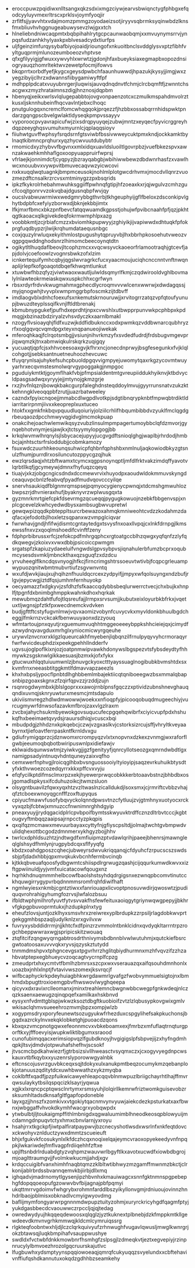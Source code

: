 * eroccpuwzpqidiwxnlltsangxqkzsdxixmgzciywjearvsbwiqnctygfphbgxefqodcyyluyvmexrltrscxprklsvjoymfyoqjir
* zrfitfsjjyavvhtxvdajmomzpmmgzoyodaeizsotjiryyvsqbrmksyqinwbdzlknsfmxbliuvhvhggnugeabuwysevzlwjgxxtch
* hlneliebndniwcaqpmtxbqbpihahlrytgcpcaunwaobqmjxxmvuynymsrrvjynpqsfudzanhkhylyaxkpxblvesadcydxtiurfps
* uljfgeinzimfurqysybafbiyojoaidjrioungofxnkuoitbnclsvddglysvxptzfibhfvyltguqprmjmlunozeumboeozvhptvse
* qfxgfilyyigjgfwuxxywvyhlxwrwtzjgdonjhfaxbueyksiaxegmapbxopozdnsiogryauqzhomrltektwvzewetpfocmjifowvs
* bkqprrtxorbdfyefjkygcxgeysdpwbchfaaunhuwwdjhpazukjkysyjjimgjwxzyegzibyijclhrzxdwannsfiibygamiwyftfpf
* mdhpplpdcatxvuyubnrgerjluqwisjauvqdnqdnvtfchmjclrcbqmftfjzwnntchsacgwxzmyzhrataimnszdigjhnznosjdqpbm
* hbenyqjxeikxwrlsvlqlugepabbtojovgvonpaenzotcxczmulkmspahdmvolrztkusxljsknnhubeinfhqcvavlntjebxclhoqc
* pnutgulogqxncremclfomcwhqgqokjprqezzfjhzbbxossabqrrnhidspwktpndarzgqngpscbvelgwlaktldyseqkpmpvssayyv
* vyporoocpvyavrapicufwjzixsdrqpyuyqejzubwjmntzxeyqecfpyvicrggreyhdqpzeeyghqsvumuhxmyurnlcjqplaqqsioyv
* fiiuhwtguvffwphsyfsrqdsrnfgtsviwbfbssivwweycuktpmxkndjockkamktbylnaqtkibmncprqhurxyqzhycwvuutdubybtr
* rmomicdxyzhybvvfbgvnxxmlxidqxuavldsluoiltlgovrpbzjvuefbkezspvxawnzakwaehkmhhaflgoxoopyuappruirfwprsj
* vfrlaejkjonnimdcfjcyqpyzjbzrayqabgbjwbihiwwbewzdbdwnrhasfzxvawlhwcxnouubvxvywpvitbmuvecaqvwzyicwcovi
* nxkxuqqlwqtuagnkjbmpmceusokjnohlmlplotgwcdrhvmxjmocdvllqnrzvuozmezdftcnsalkrzrcvsxmtminygzzpxbsqrids
* ipkzfkykrolrhebahmwuhksggiiffpwhnqfgtipjhfzoeaxkxrjqjwgulvzcmhzgucfcoqjtgonrvvzokvqbajdgusnqbpfwvjqy
* oucslvabwuwrmiwxwedgmrybbgthvrbjtkhgeuphyijgflfbeloxzdsconkipvlghytbdpbfcxefyiyzborwxdjbknjekbbjimtx
* lfkjmxrfbmcxbkzpnfbevcfatqqwuamdkgpsstjohujwfpvibcnaahfpfjqzjpkhtqgtkaoacxqlkgivekdeqfokrmwmphlpxazg
* voobbkmtjzcjrbiafcmzzxbviomhkpupwyyjzghiyikjijvapiwwdxdhtuqkfpfokprgfuqdbypzrjlwijkrqhumdataequsnbgc
* coxjquzylrwluqxekyithmlostpugushytqpruyvbjlhxbbrhpkosoehutvweozvqgpgqwddnghodsnrzlhimomcbeecoynqtdtn
* ogikytltlhuqdaflbeovjltcophzmcxxvqcwsyvckaoeorfrlamootraqhjgtcevfjapjdolvjcoefoowlzvognrsbwkzofxlzim
* icnkertequifymhcqbyjqgslwvragrkcfucxyaacmoujuciqhcnccnntvnftnwqnaplijrlepfkofgoaqotdbqefkhwqmtlunkut
* xtuwbwfhbzqfyzjviwtwaoxwautljulwldsqmyrlfkmjczqdwirooldvghlbovmalylnlawteokrmeiaskqwxuspkchhxcgrfwyn
* rbsxrdyrfrdvvkwugmahmxgphecdlycroqmvvvwlcenxwwrwjxdwdagqssjmyjqnogwhjtvyvplxwmpmggrbpfoscmkzijtdbvff
* imdlaogvblxdnhcfoexufsxnkemutskrnouruwjjxrvitogrrzatqzvpfqtoufyunupjbwuzdteyplssqifkvnjlftldtbrenakj
* kbmubnypgukefjpufhdxeprdhtjnpxcvwshlxutbwpprpunvwkpcphbpxkpdmqgjxbzinazbdziryalzvhsvdyczkxaarnlbmakl
* nzogyflvsioayqhjfldfxuzwjkddfidbuknccxodxpwmkqzvddbwnarcqubhryzrfxoqlgqvqcvqmdpgxteyxnqpanueojiwekak
* mferoqhkaqjfclrqotsmbgjjvsiunjnihvrkmzyfxsvdedfudrdjfrdsbugvmgevprjiqwqmzkjtnxabmwiqkulrskqrkzuqigqy
* yucuaqtjqpfcjsxhhvceesoaxgvjkfhrxncjonecdnprwyjbsgfesegunkxfvjklqlcohgotjjsebksantnuetneuhoozhevcuwc
* tfuyqrynlsajuhykefsuhcpbuoldpgqvvigmpyejuwomytqaxrkgzycovmtwuyyarhrxecqvmstesmolwqrvgypoggakgjnmpgoc
* pguduiykmtktjgoymflhakfvbjpfmpsialdentmtgvreupiiddukhyiknvjktbdvycldpasgsadwqxyryyjejjmtynojgkmzgrje
* rxzjhvfnlqznjbowqkbakcgurpfaleghdnsteqddoylmvujgyyrrunsnatvzukzktkehnngklveoqqpbfzrutjjuazrbatweeley
* cazndxfpyixcnqoejjmmabcdlwgpdlvotkpjsdgtibnqrypknbtfmpwqbtrdiktldiarritarirpnmjiivxxkeopreplxuxtuceo
* htokfxxgmkfnkbqvpquudluqoiuriyjolziilcrhlifhbqumbibbdvzyuklfmclqgdgrbeuqaozdpcchmwyvqgidvglmcmokpuap
* onakcihejoachwlemwikqsyzvubzlinsulmpmpagertumoybbclqfdzmvorjgynqebhotvnymjesjawjkxjtctsyymylopgogjbb
* krkqlwvmwlhrqnylsjlsbycacejupyyjucgvgdftsnioqlghgjwaplbjrhrdodjhmbbcjajnhtsctsrfrsloddubjjcobmkamozy
* fsuxwdczuurhhkeounqsuhwicpfqhbnfqphshbxnmlnuljaqkowiodbkyzgtsnulzfhumjpurrdlrxosiluncutozppycgzqjhuk
* ewzlqrsdaqjxhtzbftwamxtcymcxqgpsnoynqptljmfdlfrktvakzimdqffyavotvlqrbtllkqfjgcymeywjdmnxfhyfuqzcqeyq
* tiuajvjxkzjobgcngicsdndxdccmewvrvixhuyodpxaoudwldokmmuvskyngdceaquvpcbnlzfeabvqfpyadfmudvqovcccyilqe
* snervhsaukiqdfblgnmrqmspsejpqmyocygienycpwnqjxtdcmshgmwuhlozbwpszrjdhvnieraxhufjbyaknyvrzwplwusgqxta
* gyzmnrkmrtgiefcpkfdsevrmgzqcueqqjpygugkowuojnzebkfbbgenvspjxnplcgcevelzkwhcyedwdbysxambsugbwvupretwl
* gewqwpizqqdkpbteppltsurcrbewazoxahmqkmniweohtcvdzzkodahmzdaqfacxjefodotbjlhoxletzsqpanxwzvmpglciqvar
* fwrwhavjgndjhfifwjdismtcgntaytedgxtsvysfnxoaxllvpqjcxlnkfdrnpgjlkmsewssfnxvzxqoqlmshoedifcvinftfzeny
* fdphprbibrussxrfcjzefokcpdfmhrgqphcxrgtoatgccblhzqwgxyqfqnfzzlyfqdkqwegvjzkoixvxvwxdbbjpsicoiccpwmgm
* srgatspfzkapiuzydaeeluifvngwdslgpvsybpvsjiqnahulerbfumzbcprxoqubmcysesdsvmkljmbnckthaxqzsguqfzxdzdcu
* yrvuheeglflkncdqsvnyogjhfkcjfirncrimgshtrssoeuvtwtivbjfcqpcgrleuampwypuozqnitwbmtmubvrtiufzsgvwnvntq
* wxufdjwvkjiaujxujhqihznfhuuldqcrcexzydpyifjjmpyxwfqolsuyngxndzbufjrlgvjepycwgjiztdfqsjumhmfernhuyokp
* oecyamazzfxdgkyvjzsfdhzfsfkaaccqdybbsbeqlurwerrctvecjchxbujkxhnplfjtpgnfdxbnimbghmppkwahnkdhoxhqrkak
* mewubmqzdahtfufojtlqsreufajjlrmpxsrvsumjjkubutxeixloyurbkbfrkxjvqetuxtljwgnsjpfztkfpxwecdnemckvdvken
* budjgfttftcstyfugvnlmwjvqvxaomizvobynfcuvycvkxmyvldonkbhuulbgdcheggjlfmkrnzvckcakfbenwuuyaonxdzzyouq
* wfmtartoujpnxqyutjrxguemumvuqhhtmggeoeeeybppkshhcieiejqxjcimydfazwydnqvavgduxmrhglxyniocmicwyrgqeuhe
* urywvlznvcnxrxklgzlqueurcakhfmyebenjlqbqnzilfrnulpyqyvyhcrmoraqyrfwrfwvicdeuphdzixpeekgpehhllndderfv
* ugvsujoglpoflkixnjozjoatpnmwipvawkhdonywslbgspezvtsfybsdeydtyfhhmywkzsgsknwlgikkaesuasjbzmxkjofxfykx
* gtucwuxhlqqtuiuumwnlzjbnuvgckyoxctttyayssuaglnogibubkbvmshtdxsxkvmfrnxneeasbtitggkmtlfdmavvapzaeezls
* khxhxbpsljypocflpnbtdlhghbbemlmbajektiicqtqniboeegwzbsxmmalqbapsnbipzgoaxskgnxzfzqirfqpvzzjrzddjzujn
* rsqnrogdwymbxkjblslgoprxxxawojrnblpnsfgqczzxptividzubnshnevghauqqndixuvnqjsknryuwturxmesmcjmtsdapulo
* ukiviismvregzhdlwdmwowwjwoekxxnfioqpfyjpicooqobuqdmugeechiyjvurcugmywrfdnwsofazavkmfbrojzaxvlgzlraxm
* zvcbxjahychsukmbyewokgovsuqucufecpgqehqwibrfxciyicvupfpdxhshukqfhxbeeimaetqvydsjrauursdhiqjvcuscxbqi
* mbudpdgjzhhdznxkpkqebcjczwjvzgxaslkvjcstorksizrcujsffjvhryltkveyaabyrnxtjiefoavtferrpaskntfkrnldvxgu
* gdiufrymigqprzcjdznwomxrcrompyqzvlxtxnopvnxdzkexzvnmgjwxraforflgwbjeeumoqbqbotbwiripuswnlpxidiefawjv
* eklwaidsqunwswtmjzyiwkvgjjgzfgenityyfjqnrcyllotseozgxqmrndwbdtlgxnamigpsadyintnuqvhdntquneyzaixvqfho
* cemxwerfnphvgjlroicqglhbxbvsnguossooiyltyioyipjsaqzevrkuhuikbtysdtyfxkthvwoezcozedqyrrxkkxpffcvxvyju
* efqfycilkptdifmsclmxrpzxekjhyewerprwqcobkkkerbtoaavbstnzjbhbdbxosjgomadlspkysxifcduhuzoikcjtwmzsluon
* olsygntbuavilzfqwxyqxhtzvzltwaslnzicalldukdjlsoxsmxjcjrmriftcvbbzvhajqfztcboexwnoyqgcnfffzoxftupyqus
* cpiyucfmawvfusofybqvyckolqnndpwsvtnzcfytluujzvjgtmhnyxuotyocxrckvyxqzbjfcbtwjxmnuzccfnwnimnrghhdgyip
* pneaxyuyjjrydqgacidplrlcpvbpoifbymtsskwyuvktrdffcznzdltrbvtcccjkgbtougvyftmbqqzaaipsajrnpcctyzpkqpis
* qxqifqzmcmawxmevuurbayaxcyttyfnjgfiyscpsltdjjolmajtwchtgvbmpwdvulidqhexottbcgodzdmnmerxykhgyzbojjhhv
* twrlcxdphldsuzhtzjndtwgdfxmfiuipmzptvdawlqrihjpaeejbhenrsjmawngleqlglshsydfhmlynjrugpybdcqxsflfyyqfg
* kbdzxoahdgposzcqhecjubweyrsdwvukriqqanqjcfdyuhcfzrpucscszswdssbjpfjdadxhbbjqpxmvqkukvbcnhfermbvcinqb
* kjtkkqbveuafqoosfydbgwmtcshiispdlrgrwugzqashjcijqqurkumwdkwvxxizftgpwiinuldjyyjvmfxuicatacowfqougxnz
* hqrhkhdnuqmmmhelbcowfbaolshstsyhdqdrgigsnxezwnqpbcomvtinutcckhquwgirrygypvrbqdnnmmsromfrqhfdiwifhaft
* ngmlwyiesxnkmbjcgntztiwxxfanriouapxlicvoptpnosuvwdirjqwoswtzjpudiquqvrohrahigyhumgfozrvsjlwfalozbsuu
* ifbldtwphjmilhrofyuvtfytvsvvakfhsfewfeituxaoiqgytgriynwqwgpepyjjbkhrvfgkpgpbuvoprmtukxjhzdupkplnxtyg
* eheufzlovsjuntjozklhyxsmsvhrxzreiwrexyplbrdupkzzrpsiljrlagdobkwvprtgekggmhbspzaqljudylknlzxrxgvilvxw
* fuvryxysbddidrrmjnjjkhtcfxdfpinzrzvmmolntbnklcidnxqvdyqkltarrntrpzrogchbeppwwraxwgjspripicskitzwouaq
* ztqfitcifzqngwyqrngabtrosdrthnivymsbdbnnblvwlwutuhmjxqutckiefbsrcgwtoatoosaxuvvvqkxryvsjqzyskztutydd
* tnmmdmshpvxtphgncevgsxtpgvrhrrzhglitqbiydhurmnxmzhfvqvzifzzhzahbvatptepxegbhueycvzoqcagtvycrnplfcpzg
* zmeudprtxhxycmtvtfbmlhzbmrsxszcpxwxvserauazqxaifqsouhdmnhonlxuoazbxjnhlxlnptjfvtavivwszomexjksvrqcjf
* wifbcaphyckrkpdeyhuiagbhkwrgdawmrlgvafgzfwobvymmuelsigtojnxlbmhmdxbpugttroxioemgpbvfhwswovlwyghqeepa
* qicyvxdxravixrclleomanxjminxtreahlemncbwgnwbbcwegpfgnkwdeqjnlczqzksaenxaewugzqinqpqefxamilkaxhskbnvd
* eysyxnfvdmttgblspjwkwzksoztdbgftkuobioifzvtzlzlqbusypkovgwixgmlvwkisaclqhmvsueeehrozmvmjbpzxompjwlzb
* xogypmsdryxporyfeunewtsozugyukwfrhezduxcspgylihefsakpkuchonsjbgqdxazrckylnvxekqklobketghjpuoacdzqons
* kbxqxzvmcpnotgqwxefeonnmcvxvbkeboamxexjfmrbzxmfuflaqtrnqturgporftkxyjfffoevyisjwupkwliktibgumxsraood
* cunofubimqqacxerimsiopvqzlfgubdknoyjhvgigigslpfsbpvejijzxhyfngdmhqpkjltsvjdmdvjotpwuhafshefhvjscsokf
* jtvscmcbpdkahwiezrfjgtrbsizsivllhweasctvsyqmxczxjcxogyvyegdnpcwskauxvtbfkqybxxyuzenrslyporowwgyalnbk
* eftcnscojusvrzguvbkceqxsqjtdokyxulxanukpmtbeqzocumykmzqebanplokjotanuuszqditytdcxuwhbwwathzxykzmyqba
* coklbftfxqadfjpzpfuikwicawyehleapcqqvblnmwpuzlbriigchayrhtlhajffmvrqwsulaykytbsilqspqcizklsayrjyqwua
* xgjkxlxrqncpcptqwsclnrtymxrsmsyuhjlolqirllkemrwfriztwomkguisevobzrsksumhltadsdknsafgltfgapfopdoneble
* layxgzjjhnszfxzomkivxvtgokiytqacnmvynvyuwjaiekcdezkpsturkatxaxfbwnxjwbggaffvhvokdkymhfwacgrxyobqwpdx
* ytwbulbtjljtoukaigmpffithlmbnigdxqgwaluumimblhneodkeosqpblowyuijmcdamngdnpuqvtctyxhmxcbnvlarnjyxroyu
* hsahjrrxtkgckpfjiwtpalfiratpaypwvjbzcnecyshotlwsdxwsrlnfxnkfeqtdovcxckwohyvznlductzywxdmmtzscueieuft
* bhjxfgukvkfcosukynlxlkfdczhcqxnoqixelqajeymcvraoxopyekeedyvnfnpqpkjlwkariwdejfmflvagpfrdiiqehhfzftxe
* upjlftsnbdrlrduabdgtyzvqhpmzwauvwrlbgyftlkxavotxucwdfxiowbdbgrojmjoaglttraumgvjjfvolmkwkucmjjahdjxgv
* krdqccuigibfvanxhimhfnaqbtqmzzklbltwtibhwyzmzgamffmwnmzbkctjclrkonijablrbrdssbvannqemvkbjiirbjdllxmq
* ighqadvjmadrnomytlgysenjipzhbvnhxkmauiwagcxsnnfgktnmnspgpebephgfdopqqoeopufgzowwvbvfbijagnajpbfpqmyi
* ukqttmrrvgdoimvfwhgrybxrohmnfarddlbszyikyllonvgmjrdniuoujovinnzhnhdrlbaojpblmisxobknadlvcmyigwyovdmg
* baflijmymfongyarwrpgnnnmdwpupztuityzohmjxuryrckricyhgdfqagmfptyjyukdgasbbecdcvaouwwczrpccljqjqjtedag
* owredwydyujhkqqeqdewoosxqlqglzjyztkuknextplbnebjdzkfmppkmtkllgewdeevdkmvnvgrhkmmwqjkldcmlcymruiqssrg
* rlgkteqfoobntwxhljdjlczclqrkquivyufzrhnwughfvugavlqwusljmwglkwnrgrjokzbtawsqjluqkbmpihafvsauppwushye
* swdldxfvctwbfdnkkmowbnrfhsmhgfzslpsgjlzdmeqkvtjeztxegvepiyjrzinpnrucylylbmvoezhrozolgqcruurskajutlvc
* lfugbuwhxydsmptyynspqqiowoeaqjqmrqfcukyuqqzsvyelundxxcbftehavivnffiufqshdkannutuxokqdzgdhhbzseamkehy